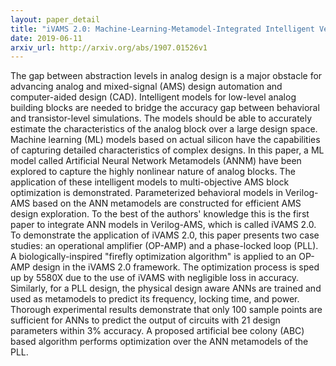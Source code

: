 ```yaml
---
layout: paper_detail
title: "iVAMS 2.0: Machine-Learning-Metamodel-Integrated Intelligent Verilog-AMS for Fast and Accurate Mixed-Signal Design Optimization"
date: 2019-06-11
arxiv_url: http://arxiv.org/abs/1907.01526v1
---
```


The gap between abstraction levels in analog design is a major obstacle for advancing analog and mixed-signal (AMS) design automation and computer-aided design (CAD). Intelligent models for low-level analog building blocks are needed to bridge the accuracy gap between behavioral and transistor-level simulations. The models should be able to accurately estimate the characteristics of the analog block over a large design space. Machine learning (ML) models based on actual silicon have the capabilities of capturing detailed characteristics of complex designs. In this paper, a ML model called Artificial Neural Network Metamodels (ANNM) have been explored to capture the highly nonlinear nature of analog blocks. The application of these intelligent models to multi-objective AMS block optimization is demonstrated. Parameterized behavioral models in Verilog-AMS based on the ANN metamodels are constructed for efficient AMS design exploration. To the best of the authors' knowledge this is the first paper to integrate ANN models in Verilog-AMS, which is called iVAMS 2.0. To demonstrate the application of iVAMS 2.0, this paper presents two case studies: an operational amplifier (OP-AMP) and a phase-locked loop (PLL). A biologically-inspired "firefly optimization algorithm" is applied to an OP-AMP design in the iVAMS 2.0 framework. The optimization process is sped up by 5580X due to the use of iVAMS with negligible loss in accuracy. Similarly, for a PLL design, the physical design aware ANNs are trained and used as metamodels to predict its frequency, locking time, and power. Thorough experimental results demonstrate that only 100 sample points are sufficient for ANNs to predict the output of circuits with 21 design parameters within 3% accuracy. A proposed artificial bee colony (ABC) based algorithm performs optimization over the ANN metamodels of the PLL.
